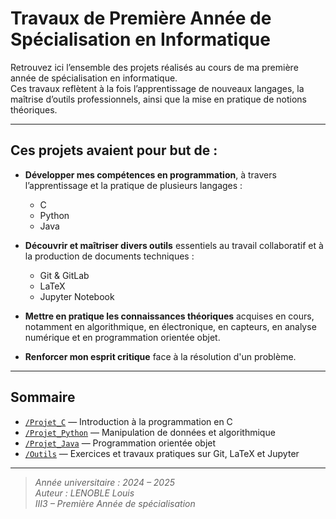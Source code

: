 # Travaux de Première Année de Spécialisation en Informatique

Retrouvez ici l’ensemble des projets réalisés au cours de ma première année de spécialisation en informatique.  
Ces travaux reflètent à la fois l’apprentissage de nouveaux langages, la maîtrise d’outils professionnels, ainsi que la mise en pratique de notions théoriques.

---

## Ces projets avaient pour but de :

- **Développer mes compétences en programmation**, à travers l’apprentissage et la pratique de plusieurs langages :
  - C  
  - Python  
  - Java  

- **Découvrir et maîtriser divers outils** essentiels au travail collaboratif et à la production de documents techniques :
  - Git & GitLab
  - LaTeX  
  - Jupyter Notebook  

- **Mettre en pratique les connaissances théoriques** acquises en cours, notamment en algorithmique, en électronique, en capteurs, en analyse numérique et en programmation orientée objet.

- **Renforcer mon esprit critique** face à la résolution d'un problème.

---

## Sommaire

- [`/Projet_C`](./Projet_C) — Introduction à la programmation en C  
- [`/Projet_Python`](./Projet_Python) — Manipulation de données et algorithmique  
- [`/Projet_Java`](./Projet_Java) — Programmation orientée objet  
- [`/Outils`](./Outils) — Exercices et travaux pratiques sur Git, LaTeX et Jupyter  

---

> *Année universitaire : 2024 – 2025*  
> *Auteur : LENOBLE Louis*  
> *III3 – Première Année de spécialisation*
